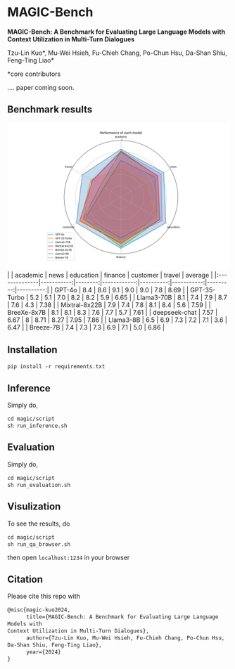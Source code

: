 # MAGIC-Bench

**MAGIC-Bench: A Benchmark for Evaluating Large Language Models with
Context Utilization in Multi-Turn Dialogues**

Tzu-Lin Kuo*, Mu-Wei Hsieh,
Fu-Chieh Chang, Po-Chun Hsu, Da-Shan Shiu, Feng-Ting Liao*

*core contributors

.... paper coming soon.

## Benchmark results

![model_radar](./asset/model_radar.png)
|               |   academic |    news |   education |   finance |   customer |   travel |   average |
|:--------------|-----------:|--------:|------------:|----------:|-----------:|---------:|----------:|
| GPT-4o        |    8.4 | 8.6 |     9.1     |   9.0 |    9.0 |  7.8 |   8.69 |
| GPT-35-Turbo  |    5.2 | 5.1 |     7.0     |   8.2 |    8.2 |  5.9 |   6.65 |
| Llama3-70B    |    8.1     | 7.4 |     7.9     |   8.7 |    7.6 |  4.3 |   7.38 |
| Mixtral-8x22B |    7.9 | 7.4 |     7.8 |   8.1 |    8.4     |  5.6 |   7.59  |
| BreeXe-8x7B   |    8.1 | 8.1 |     8.3    |   7.6 |    7.7     |  5.7 |   7.61 |
| deepseek-chat              |       7.57 |   6.67 |        8    |      8.71 |       8.27 |     7.95 |      7.86 |
| Llama3-8B     |    6.5     | 6.9 |     7.3     |   7.2 |    7.1 |  3.6 |   6.47 |
| Breeze-7B     |    7.4     | 7.3 |     7.3 |   6.9 |    7.1 |  5.0 |   6.86 |

## Installation
```
pip install -r requirements.txt
```

## Inference
Simply do,
```
cd magic/script
sh run_inference.sh
```

## Evaluation
Simply do,
```
cd magic/script
sh run_evaluation.sh
```

## Visulization
To see the results, do
```
cd magic/script
sh run_qa_browser.sh
```
then open `localhost:1234` in your browser



## Citation
Please cite this repo with
```
@misc{magic-kuo2024,
      title={MAGIC-Bench: A Benchmark for Evaluating Large Language Models with
Context Utilization in Multi-Turn Dialogues},
      author={Tzu-Lin Kuo, Mu-Wei Hsieh, Fu-Chieh Chang, Po-Chun Hsu, Da-Shan Shiu, Feng-Ting Liao},
      year={2024}
}
```
